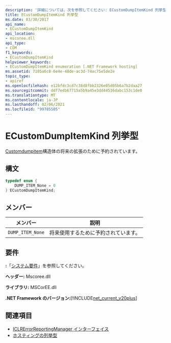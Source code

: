 ```yaml
---
description: '詳細については、次を参照してください: ECustomDumpItemKind 列挙型'
title: ECustomDumpItemKind 列挙型
ms.date: 03/30/2017
api_name:
- ECustomDumpItemKind
api_location:
- mscoree.dll
api_type:
- COM
f1_keywords:
- ECustomDumpItemKind
helpviewer_keywords:
- ECustomDumpItemKind enumeration [.NET Framework hosting]
ms.assetid: 7105a6c8-6e4e-48de-ac3d-74ac75e5de2e
topic_type:
- apiref
ms.openlocfilehash: e12bfdc3cd7c38d8fbb2326e05d05b6a7b2daa27
ms.sourcegitcommit: ddf7edb67715a5b9a45e3dd44536dabc153c1de0
ms.translationtype: MT
ms.contentlocale: ja-JP
ms.lasthandoff: 02/06/2021
ms.locfileid: "99785505"
---
```

# <a name="ecustomdumpitemkind-enumeration"></a>ECustomDumpItemKind 列挙型

[Customdumpitem](customdumpitem-structure.md)構造体の将来の拡張のために予約されています。  
  
## <a name="syntax"></a>構文  
  
```cpp  
typedef enum {  
    DUMP_ITEM_None = 0  
} ECustomDumpItemKind;  
```  
  
## <a name="members"></a>メンバー  
  
|メンバー|説明|  
|------------|-----------------|  
|`DUMP_ITEM_None`|将来使用するために予約されています。|  
  
## <a name="requirements"></a>要件  

 **:**「[システム要件](../../get-started/system-requirements.md)」を参照してください。  
  
 **ヘッダー:** Mscoree.dll  
  
 **ライブラリ:** MSCorEE.dll  
  
 **.NET Framework のバージョン:**[!INCLUDE[net_current_v20plus](../../../../includes/net-current-v20plus-md.md)]  
  
## <a name="see-also"></a>関連項目

- [ICLRErrorReportingManager インターフェイス](iclrerrorreportingmanager-interface.md)
- [ホスティングの列挙型](hosting-enumerations.md)
